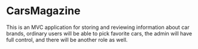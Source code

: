 # CarsMagazine
This is an MVC application for storing and reviewing information about car brands, ordinary users will be able to pick favorite cars, the admin will have full control, and there will be another role as well.
